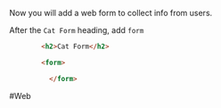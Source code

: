 Now you will add a web form to collect info from users.

After the `Cat Form` heading, add `form`

```html
        <h2>Cat Form</h2>

        <form>

          </form>
```


#Web

